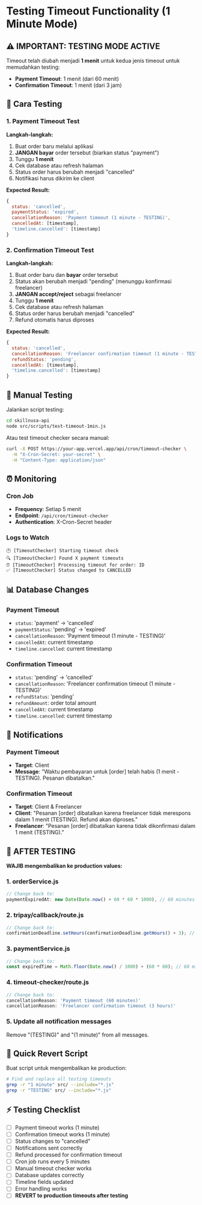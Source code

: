 # Testing Timeout Functionality (1 Minute Mode)

## ⚠️ IMPORTANT: TESTING MODE ACTIVE

Timeout telah diubah menjadi **1 menit** untuk kedua jenis timeout untuk memudahkan testing:

- **Payment Timeout**: 1 menit (dari 60 menit)
- **Confirmation Timeout**: 1 menit (dari 3 jam)

## 🧪 Cara Testing

### 1. Payment Timeout Test

**Langkah-langkah:**
1. Buat order baru melalui aplikasi
2. **JANGAN bayar** order tersebut (biarkan status "payment")
3. Tunggu **1 menit**
4. Cek database atau refresh halaman
5. Status order harus berubah menjadi "cancelled"
6. Notifikasi harus dikirim ke client

**Expected Result:**
```javascript
{
  status: 'cancelled',
  paymentStatus: 'expired',
  cancellationReason: 'Payment timeout (1 minute - TESTING)',
  cancelledAt: [timestamp],
  'timeline.cancelled': [timestamp]
}
```

### 2. Confirmation Timeout Test

**Langkah-langkah:**
1. Buat order baru dan **bayar** order tersebut
2. Status akan berubah menjadi "pending" (menunggu konfirmasi freelancer)
3. **JANGAN accept/reject** sebagai freelancer
4. Tunggu **1 menit**
5. Cek database atau refresh halaman
6. Status order harus berubah menjadi "cancelled"
7. Refund otomatis harus diproses

**Expected Result:**
```javascript
{
  status: 'cancelled',
  cancellationReason: 'Freelancer confirmation timeout (1 minute - TESTING)',
  refundStatus: 'pending',
  cancelledAt: [timestamp],
  'timeline.cancelled': [timestamp]
}
```

## 🔄 Manual Testing

Jalankan script testing:

```bash
cd skillnusa-api
node src/scripts/test-timeout-1min.js
```

Atau test timeout checker secara manual:

```bash
curl -X POST https://your-app.vercel.app/api/cron/timeout-checker \
  -H "X-Cron-Secret: your-secret" \
  -H "Content-Type: application/json"
```

## ⏰ Monitoring

### Cron Job
- **Frequency**: Setiap 5 menit
- **Endpoint**: `/api/cron/timeout-checker`
- **Authentication**: X-Cron-Secret header

### Logs to Watch
```
🕐 [TimeoutChecker] Starting timeout check
🔍 [TimeoutChecker] Found X payment timeouts
⏰ [TimeoutChecker] Processing timeout for order: ID
✅ [TimeoutChecker] Status changed to CANCELLED
```

## 📊 Database Changes

### Payment Timeout
- `status`: 'payment' → 'cancelled'
- `paymentStatus`: 'pending' → 'expired'
- `cancellationReason`: 'Payment timeout (1 minute - TESTING)'
- `cancelledAt`: current timestamp
- `timeline.cancelled`: current timestamp

### Confirmation Timeout
- `status`: 'pending' → 'cancelled'
- `cancellationReason`: 'Freelancer confirmation timeout (1 minute - TESTING)'
- `refundStatus`: 'pending'
- `refundAmount`: order total amount
- `cancelledAt`: current timestamp
- `timeline.cancelled`: current timestamp

## 🔔 Notifications

### Payment Timeout
- **Target**: Client
- **Message**: "Waktu pembayaran untuk [order] telah habis (1 menit - TESTING). Pesanan dibatalkan."

### Confirmation Timeout
- **Target**: Client & Freelancer
- **Client**: "Pesanan [order] dibatalkan karena freelancer tidak merespons dalam 1 menit (TESTING). Refund akan diproses."
- **Freelancer**: "Pesanan [order] dibatalkan karena tidak dikonfirmasi dalam 1 menit (TESTING)."

## 🚨 AFTER TESTING

**WAJIB mengembalikan ke production values:**

### 1. orderService.js
```javascript
// Change back to:
paymentExpiredAt: new Date(Date.now() + 60 * 60 * 1000), // 60 minutes
```

### 2. tripay/callback/route.js
```javascript
// Change back to:
confirmationDeadline.setHours(confirmationDeadline.getHours() + 3); // 3 hours
```

### 3. paymentService.js
```javascript
// Change back to:
const expiredTime = Math.floor(Date.now() / 1000) + (60 * 60); // 60 minutes
```

### 4. timeout-checker/route.js
```javascript
// Change back to:
cancellationReason: 'Payment timeout (60 minutes)'
cancellationReason: 'Freelancer confirmation timeout (3 hours)'
```

### 5. Update all notification messages
Remove "(TESTING)" and "(1 minute)" from all messages.

## 🔧 Quick Revert Script

Buat script untuk mengembalikan ke production:

```bash
# Find and replace all testing timeouts
grep -r "1 minute" src/ --include="*.js"
grep -r "TESTING" src/ --include="*.js"
```

## ⚡ Testing Checklist

- [ ] Payment timeout works (1 minute)
- [ ] Confirmation timeout works (1 minute)
- [ ] Status changes to "cancelled"
- [ ] Notifications sent correctly
- [ ] Refund processed for confirmation timeout
- [ ] Cron job runs every 5 minutes
- [ ] Manual timeout checker works
- [ ] Database updates correctly
- [ ] Timeline fields updated
- [ ] Error handling works
- [ ] **REVERT to production timeouts after testing** 